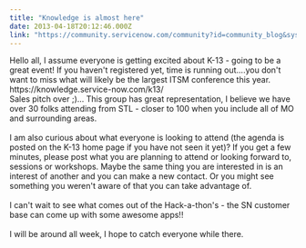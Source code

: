 ```yaml
---
title: "Knowledge is almost here"
date: 2013-04-18T20:12:46.000Z
link: "https://community.servicenow.com/community?id=community_blog&sys_id=360e2e2ddbd0dbc01dcaf3231f96193b"
---
```

<p>Hello all, I assume everyone is getting excited about K-13 - going to be a great event! If you haven't registered yet, time is running out....you don't want to miss what will likely be the largest ITSM conference this year. https://knowledge.service-now.com/k13/<br />Sales pitch over ;)... This group has great representation, I believe we have over 30 folks attending from STL - closer to 100 when you include all of MO and surrounding areas.<br /><br />I am also curious about what everyone is looking to attend (the agenda is posted on the K-13 home page if you have not seen it yet)? If you get a few minutes, please post what you are planning to attend or looking forward to, sessions or workshops. Maybe the same thing you are interested in is an interest of another and you can make a new contact. Or you might see something you weren't aware of that you can take advantage of. <br /><br />I can't wait to see what comes out of the Hack-a-thon's - the SN customer base can come up with some awesome apps!!<br /><br />I will be around all week, I hope to catch everyone while there.</p>